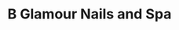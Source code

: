 ---
title: "B Glamour Nails and Spa"
url: /sherwood-park/b-glamour-nails-and-spa/
shop: Kosmetik
---
